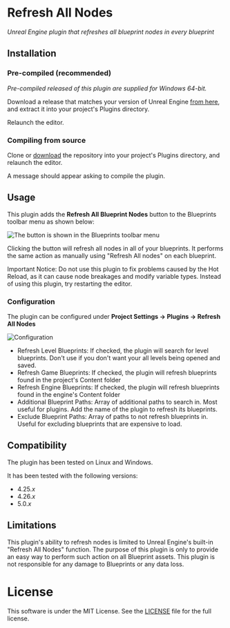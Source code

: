# Refresh All Nodes

*Unreal Engine plugin that refreshes all blueprint nodes in every blueprint* 

## Installation

### Pre-compiled (recommended)

*Pre-compiled released of this plugin are supplied for Windows 64-bit.*

Download a release that matches your version of Unreal Engine [from here](https://github.com/nachomonkey/RefreshAllNodes/releases), and extract it into your project's Plugins directory.

Relaunch the editor.

### Compiling from source

Clone or [download](https://github.com/nachomonkey/RefreshAllNodes/releases/tag/v1.1) the repository into your project's Plugins directory, and relaunch the editor.

A message should appear asking to compile the plugin.

## Usage

This plugin adds the **Refresh All Blueprint Nodes** button to the Blueprints toolbar menu as shown below:

![The button is shown in the Blueprints toolbar menu](docs/NewMenuButton.png)

Clicking the button will refresh all nodes in all of your blueprints. It performs the same action as manually using "Refresh All nodes" on each blueprint.

Important Notice: Do not use this plugin to fix problems caused by the Hot Reload, as it can cause node breakages and modify variable types. Instead of using this plugin, try restarting the editor.


### Configuration

The plugin can be configured under **Project Settings ->  Plugins -> Refresh All Nodes**

![Configuration](docs/Configuration.png)

* Refresh Level Blueprints: If checked, the plugin will search for level blueprints. Don't use if you don't want your all levels being opened and saved.
* Refresh Game Blueprints: If checked, the plugin will refresh blueprints found in the project's Content folder
* Refresh Engine Blueprints: If checked, the plugin will refresh blueprints found in the engine's Content folder
* Additional Blueprint Paths: Array of additional paths to search in. Most useful for plugins. Add the name of the plugin to refresh its blueprints.
* Exclude Blueprint Paths: Array of paths to not refresh blueprints in. Useful for excluding blueprints that are expensive to load.

## Compatibility

The plugin has been tested on Linux and Windows.

It has been tested with the following versions:

* 4.25.*x*
* 4.26.*x*
* 5.0.*x*

## Limitations

This plugin's ability to refresh nodes is limited to Unreal Engine's built-in "Refresh All Nodes" function. The purpose of this plugin is only to provide an easy way to perform such action on all Blueprint assets. This plugin is not responsible for any damage to Blueprints or any data loss.

# License

This software is under the MIT License. See the [LICENSE](https://github.com/nachomonkey/RefreshAllNodes/blob/master/LICENSE) file for the full license.
